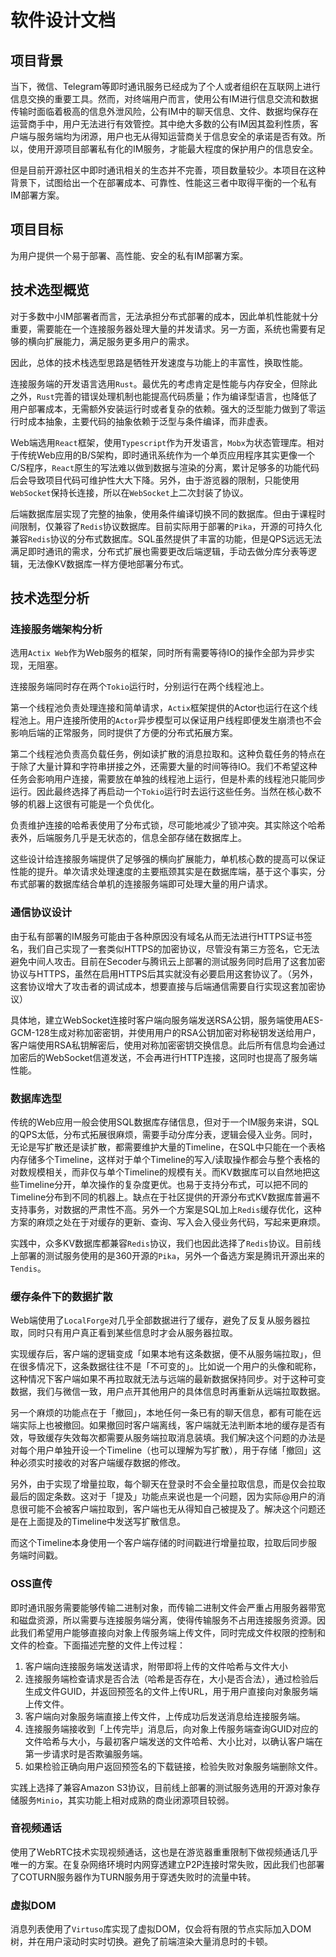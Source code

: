 # 软件设计文档

## 项目背景

当下，微信、Telegram等即时通讯服务已经成为了个人或者组织在互联网上进行信息交换的重要工具。然而，对终端用户而言，使用公有IM进行信息交流和数据传输时面临着极高的信息外泄风险，公有IM中的聊天信息、文件、数据均保存在运营商手中，用户无法进行有效管控。其中绝大多数的公有IM因其盈利性质，客户端与服务端均为闭源，用户也无从得知运营商关于信息安全的承诺是否有效。所以，使用开源项目部署私有化的IM服务，才能最大程度的保护用户的信息安全。

但是目前开源社区中即时通讯相关的生态并不完善，项目数量较少。本项目在这种背景下，试图给出一个在部署成本、可靠性、性能这三者中取得平衡的一个私有IM部署方案。

## 项目目标

为用户提供一个易于部署、高性能、安全的私有IM部署方案。

## 技术选型概览

对于多数中小IM部署者而言，无法承担分布式部署的成本，因此单机性能就十分重要，需要能在一个连接服务器处理大量的并发请求。另一方面，系统也需要有足够的横向扩展能力，满足服务更多用户的需求。

因此，总体的技术栈选型思路是牺牲开发速度与功能上的丰富性，换取性能。

连接服务端的开发语言选用`Rust`。最优先的考虑肯定是性能与内存安全，但除此之外，`Rust`完善的错误处理机制也能提高代码质量；作为编译型语言，也降低了用户部署成本，无需额外安装运行时或者复杂的依赖。强大的泛型能力做到了零运行时成本抽象，主要代码的抽象依赖于泛型与条件编译，而非虚表。

Web端选用`React`框架，使用`Typescript`作为开发语言，`Mobx`为状态管理库。相对于传统Web应用的B/S架构，即时通讯系统作为一个单页应用程序其实更像一个C/S程序，`React`原生的写法难以做到数据与渲染的分离，累计足够多的功能代码后会导致项目代码可维护性大大下降。另外，由于游览器的限制，只能使用`WebSocket`保持长连接，所以在`WebSocket`上二次封装了协议。

后端数据库层实现了完整的抽象，使用条件编译切换不同的数据库。但由于课程时间限制，仅兼容了`Redis`协议数据库。目前实际用于部署的`Pika`，开源的可持久化兼容`Redis`协议的分布式数据库。SQL虽然提供了丰富的功能，但是QPS远远无法满足即时通讯的需求，分布式扩展也需要更改后端逻辑，手动去做分库分表等逻辑，无法像KV数据库一样方便地部署分布式。


## 技术选型分析

### 连接服务端架构分析

选用`Actix Web`作为Web服务的框架，同时所有需要等待IO的操作全部为异步实现，无阻塞。

连接服务端同时存在两个`Tokio`运行时，分别运行在两个线程池上。

第一个线程池负责处理连接和简单请求，`Actix`框架提供的Actor也运行在这个线程池上。用户连接所使用的`Actor`异步模型可以保证用户线程即便发生崩溃也不会影响后端的正常服务，同时提供了方便的分布式拓展方案。

第二个线程池负责高负载任务，例如读扩散的消息拉取和。这种负载任务的特点在于除了大量计算和字符串拼接之外，还需要大量的时间等待IO。我们不希望这种任务会影响用户连接，需要放在单独的线程池上运行，但是朴素的线程池只能同步运行。因此最终选择了再启动一个`Tokio`运行时去运行这些任务。当然在核心数不够的机器上这很有可能是一个负优化。

负责维护连接的哈希表使用了分布式锁，尽可能地减少了锁冲突。其实除这个哈希表外，后端服务几乎是无状态的，信息全部存储在数据库上。

这些设计给连接服务端提供了足够强的横向扩展能力，单机核心数的提高可以保证性能的提升。单次请求处理速度的主要瓶颈其实是在数据库端，基于这个事实，分布式部署的数据库结合单机的连接服务端即可处理大量的用户请求。

### 通信协议设计

由于私有部署的IM服务可能由于各种原因没有域名从而无法进行HTTPS证书签名，我们自己实现了一套类似HTTPS的加密协议，尽管没有第三方签名，它无法避免中间人攻击。目前在Secoder与腾讯云上部署的测试服务同时启用了这套加密协议与HTTPS，虽然在启用HTTPS后其实就没有必要启用这套协议了。（另外，这套协议增大了攻击者的调试成本，想要直接与后端通信需要自行实现这套加密协议）

具体地，建立WebSocket连接时客户端向服务端发送RSA公钥，服务端使用AES-GCM-128生成对称加密密钥，并使用用户的RSA公钥加密对称秘钥发送给用户，客户端使用RSA私钥解密后，使用对称加密密钥交换信息。此后所有信息均会通过加密后的WebSocket信道发送，不会再进行HTTP连接，这同时也提高了服务端性能。

### 数据库选型

传统的Web应用一般会使用SQL数据库存储信息，但对于一个IM服务来讲，SQL的QPS太低，分布式拓展很麻烦，需要手动分库分表，逻辑会侵入业务。同时，无论是写扩散还是读扩散，都需要维护大量的Timeline，在SQL中只能在一个表格内存储多个Timeline，这样对于单个Timeline的写入/读取操作都会与整个表格的对数规模相关，而非仅与单个Timeline的规模有关。而KV数据库可以自然地把这些Timeline分开，单次操作的复杂度更优。也易于支持分布式，可以把不同的Timeline分布到不同的机器上。缺点在于社区提供的开源分布式KV数据库普遍不支持事务，对数据的严肃性不高。另外一个方案是SQL加上`Redis`缓存优化，这种方案的麻烦之处在于对缓存的更新、查询、写入会入侵业务代码，写起来更麻烦。

实践中，众多KV数据库都兼容`Redis`协议，我们也因此选择了`Redis`协议。目前线上部署的测试服务使用的是360开源的`Pika`，另外一个备选方案是腾讯开源出来的`Tendis`。

### 缓存条件下的数据扩散

Web端使用了`LocalForge`对几乎全部数据进行了缓存，避免了反复从服务器拉取，同时只有用户真正看到某些信息时才会从服务器拉取。

实现缓存后，客户端的逻辑变成「如果本地有这条数据，便不从服务端拉取」，但在很多情况下，这条数据往往不是「不可变的」。比如说一个用户的头像和昵称，这种情况下客户端如果不再拉取就无法与远端的最新数据保持同步。对于这种可变数据，我们与微信一致，用户点开其他用户的具体信息时再重新从远端拉取数据。

另一个麻烦的功能点在于「撤回」，本地任何一条已有的聊天信息，都有可能在远端实际上也被撤回。如果撤回时客户端离线，客户端就无法判断本地的缓存是否有效，导致缓存失效每次都需要从服务端拉取消息装填。我们解决这个问题的办法是对每个用户单独开设一个Timeline（也可以理解为写扩散），用于存储「撤回」这种必须实时接收的对客户端缓存数据的修改。

另外，由于实现了增量拉取，每个聊天在登录时不会全量拉取信息，而是仅会拉取最后的固定条数。这对于「提及」功能点来说也是一个问题，因为实际@用户的消息很可能不会被客户端拉取到，客户端也无从得知自己被提及了。解决这个问题还是在上面提及的Timeline中发送写扩散信息。

而这个Timeline本身使用一个客户端存储的时间戳进行增量拉取，拉取后同步服务端时间戳。

### OSS直传

即时通讯服务需要能够传输二进制对象，而传输二进制文件会严重占用服务器带宽和磁盘资源，所以需要与连接服务端分离，使得传输服务不占用连接服务资源。因此我们希望用户能够直接向对象上传服务端上传文件，同时完成文件权限的控制和文件的检查。下面描述完整的文件上传过程：

1. 客户端向连接服务端发送请求，附带即将上传的文件哈希与文件大小
2. 连接服务端检查请求是否合法（哈希是否存在，大小是否合法），通过检验后生成文件GUID，并返回预签名的文件上传URL，用于用户直接向对象服务端上传文件。
3. 客户端向对象服务端直接上传文件，上传成功后发送消息给连接服务端。
4. 连接服务端接收到「上传完毕」消息后，向对象上传服务端查询GUID对应的文件哈希与大小，与最初客户端发送的文件哈希、大小比对，以确认客户端在第一步请求时是否欺骗服务端。
5. 如果检验正确向用户返回预签名的下载链接，检验失败对象服务端删除文件。

实践上选择了兼容Amazon S3协议，目前线上部署的测试服务选用的开源对象存储服务`Minio`，其实功能上相对成熟的商业闭源项目较弱。

### 音视频通话

使用了WebRTC技术实现视频通话，这也是在游览器重重限制下做视频通话几乎唯一的方案。在复杂网络环境时内网穿透建立P2P连接时常失败，因此我们也部署了COTURN服务器作为TURN服务用于穿透失败时的流量中转。

### 虚拟DOM

消息列表使用了`Virtuso`库实现了虚拟DOM，仅会将有限的节点实际加入DOM树，并在用户滚动时实时切换。避免了前端渲染大量消息时的卡顿。



